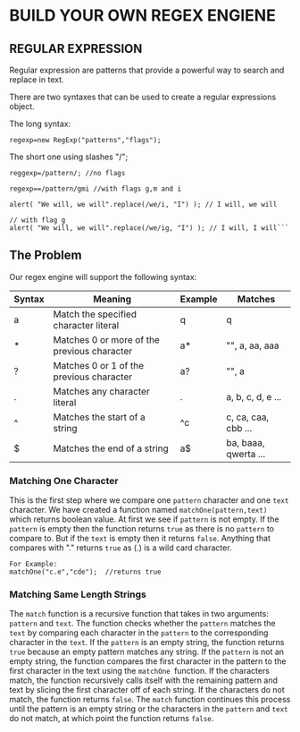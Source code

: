 # BUILD YOUR OWN REGEX ENGIENE

## REGULAR EXPRESSION

Regular expression are patterns that provide a powerful way to search and replace in text.

There are two syntaxes that can be used to create a regular expressions object.

The long syntax:

`regexp=new RegExp("patterns","flags");`

The short one using slashes "/";

`reggexp=/pattern/; //no flags`

`regexp==/pattern/gmi //with flags g,m and i`

````// no flag g
alert( "We will, we will".replace(/we/i, "I") ); // I will, we will

// with flag g
alert( "We will, we will".replace(/we/ig, "I") ); // I will, I will```

````

## The Problem

Our regex engine will support the following syntax:

| Syntax | Meaning                                     | Example | Matches              |
| ------ | ------------------------------------------- | ------- | -------------------- |
| a      | Match the specified character literal       | q       | q                    |
| \*     | Matches 0 or more of the previous character | a\*     | "", a, aa, aaa       |
| ?      | Matches 0 or 1 of the previous character    | a?      | "", a                |
| .      | Matches any character literal               | .       | a, b, c, d, e ...    |
| ^      | Matches the start of a string               | ^c      | c, ca, caa, cbb ...  |
| $      | Matches the end of a string                 | a$      | ba, baaa, qwerta ... |

### Matching One Character

This is the first step where we compare one `pattern` character and one `text` character. We have created a function named `matchOne(pattern,text)`
which returns boolean value. At first we see if `pattern` is not empty. If the `pattern` is empty then the function returns `true` as there is no `pattern` to compare to. But if the `text` is empty then it returns `false`. Anything that compares with "." returns `true` as (.) is a wild card character.

```
For Example:
matchOne("c.e","cde");  //returns true

```

### Matching Same Length Strings

The `match` function is a recursive function that takes in two arguments: `pattern` and `text`. The function checks whether the `pattern` matches the `text` by comparing each character in the `pattern` to the corresponding character in the `text`.
If the `pattern` is an empty string, the function returns `true` because an empty pattern matches any string.
If the `pattern` is not an empty string, the function compares the first character in the pattern to the first character in the text using the `matchOne `function. If the characters match, the function recursively calls itself with the remaining pattern and text by slicing the first character off of each string. If the characters do not match, the function returns `false`.
The `match` function continues this process until the pattern is an empty string or the characters in the `pattern` and `text` do not match, at which point the function returns `false`.

